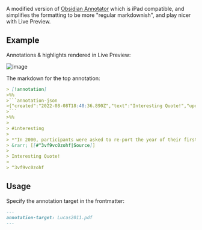 A modified version of [Obsidian Annotator](https://github.com/elias-sundqvist/obsidian-annotator) which is iPad compatible, and simplifies the formatting to be more "regular markdownish", and play nicer with Live Preview.

## Example
Annotations & highlights rendered in Live Preview:

![image](https://user-images.githubusercontent.com/67801159/183491710-b9564e47-93af-4539-883f-525f96fa6e7f.png)

The markdown for the top annotation:

```md
> [!annotation]
>%%
>```annotation-json
>{"created":"2022-08-08T18:40:36.890Z","text":"Interesting Quote!","updated":"2022-08-08T18:40:36.890Z","document":{"title":"untitled","link":[{"href":"urn:x-pdf:94917d2461e9ae3e90ec58cbd388fe62"},{"href":"vault:/Personal/Literature Notes/Bibliography/PDFs/Lucas2011.pdf"}],"documentFingerprint":"94917d2461e9ae3e90ec58cbd388fe62"},"uri":"vault:/Personal/Literature Notes/Bibliography/PDFs/Lucas2011.pdf","target":[{"source":"vault:/Personal/Literature Notes/Bibliography/PDFs/Lucas2011.pdf","selector":[{"type":"TextPositionSelector","start":7523,"end":7623},{"type":"TextQuoteSelector","exact":"In 2000, participants were asked to re-port the year of their first diagnosis of clinical depression","prefix":"ssant use(in the past 2 years). ","suffix":" (1996or before, 1997, 1998, 199"}]}]}
>```
>%%
> 
> #interesting
> 
> *"In 2000, participants were asked to re-port the year of their first diagnosis of clinical depression"*
> &rarr; [[#^3vf9vc0zohf|Source]]
> 
> Interesting Quote!
> 
> ^3vf9vc0zohf
```

## Usage
Specify the annotation target in the frontmatter:

```md
---
annotation-target: Lucas2011.pdf
---
```
